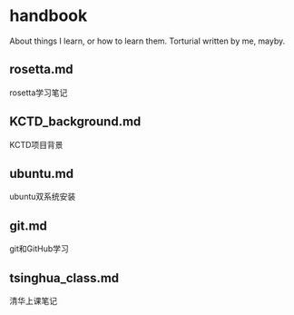 # handbook
About things I learn, or how to learn them. Torturial written by me, mayby.

## rosetta.md
rosetta学习笔记

## KCTD_background.md
KCTD项目背景

## ubuntu.md
ubuntu双系统安装

## git.md
git和GitHub学习

## tsinghua_class.md
清华上课笔记
